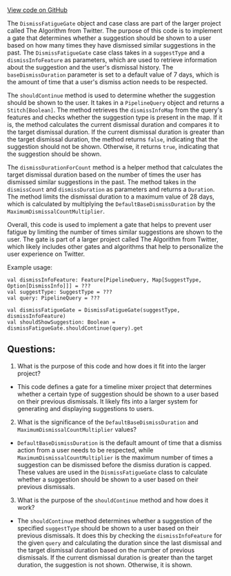 [View code on GitHub](https://github.com/misbahsy/the-algorithm/home-mixer/server/src/main/scala/com/twitter/home_mixer/functional_component/gate/DismissFatigueGate.scala)

The `DismissFatigueGate` object and case class are part of the larger project called The Algorithm from Twitter. The purpose of this code is to implement a gate that determines whether a suggestion should be shown to a user based on how many times they have dismissed similar suggestions in the past. The `DismissFatigueGate` case class takes in a `suggestType` and a `dismissInfoFeature` as parameters, which are used to retrieve information about the suggestion and the user's dismissal history. The `baseDismissDuration` parameter is set to a default value of 7 days, which is the amount of time that a user's dismiss action needs to be respected.

The `shouldContinue` method is used to determine whether the suggestion should be shown to the user. It takes in a `PipelineQuery` object and returns a `Stitch[Boolean]`. The method retrieves the `dismissInfoMap` from the query's features and checks whether the suggestion type is present in the map. If it is, the method calculates the current dismissal duration and compares it to the target dismissal duration. If the current dismissal duration is greater than the target dismissal duration, the method returns `false`, indicating that the suggestion should not be shown. Otherwise, it returns `true`, indicating that the suggestion should be shown.

The `dismissDurationForCount` method is a helper method that calculates the target dismissal duration based on the number of times the user has dismissed similar suggestions in the past. The method takes in the `dismissCount` and `dismissDuration` as parameters and returns a `Duration`. The method limits the dismissal duration to a maximum value of 28 days, which is calculated by multiplying the `DefaultBaseDismissDuration` by the `MaximumDismissalCountMultiplier`.

Overall, this code is used to implement a gate that helps to prevent user fatigue by limiting the number of times similar suggestions are shown to the user. The gate is part of a larger project called The Algorithm from Twitter, which likely includes other gates and algorithms that help to personalize the user experience on Twitter. 

Example usage:
```
val dismissInfoFeature: Feature[PipelineQuery, Map[SuggestType, Option[DismissInfo]]] = ???
val suggestType: SuggestType = ???
val query: PipelineQuery = ???

val dismissFatigueGate = DismissFatigueGate(suggestType, dismissInfoFeature)
val shouldShowSuggestion: Boolean = dismissFatigueGate.shouldContinue(query).get
```
## Questions: 
 1. What is the purpose of this code and how does it fit into the larger project?
- This code defines a gate for a timeline mixer project that determines whether a certain type of suggestion should be shown to a user based on their previous dismissals. It likely fits into a larger system for generating and displaying suggestions to users.

2. What is the significance of the `DefaultBaseDismissDuration` and `MaximumDismissalCountMultiplier` values?
- `DefaultBaseDismissDuration` is the default amount of time that a dismiss action from a user needs to be respected, while `MaximumDismissalCountMultiplier` is the maximum number of times a suggestion can be dismissed before the dismiss duration is capped. These values are used in the `DismissFatigueGate` class to calculate whether a suggestion should be shown to a user based on their previous dismissals.

3. What is the purpose of the `shouldContinue` method and how does it work?
- The `shouldContinue` method determines whether a suggestion of the specified `suggestType` should be shown to a user based on their previous dismissals. It does this by checking the `dismissInfoFeature` for the given `query` and calculating the duration since the last dismissal and the target dismissal duration based on the number of previous dismissals. If the current dismissal duration is greater than the target duration, the suggestion is not shown. Otherwise, it is shown.